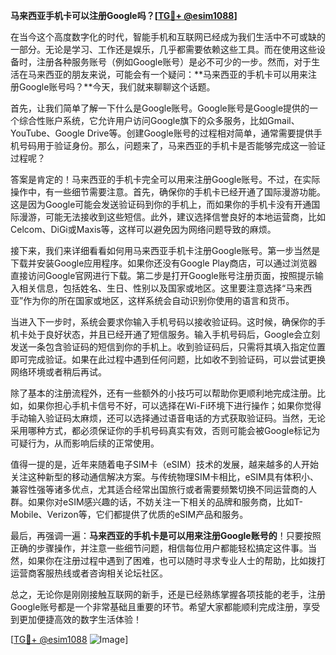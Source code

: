 **马来西亚手机卡可以注册Google吗？[[TG💪+ @esim1088](https://t.me/s/esim1088)]**

在当今这个高度数字化的时代，智能手机和互联网已经成为我们生活中不可或缺的一部分。无论是学习、工作还是娱乐，几乎都需要依赖这些工具。而在使用这些设备时，注册各种服务账号（例如Google账号）是必不可少的一步。然而，对于生活在马来西亚的朋友来说，可能会有一个疑问：**马来西亚的手机卡可以用来注册Google账号吗？**今天，我们就来聊聊这个话题。

首先，让我们简单了解一下什么是Google账号。Google账号是Google提供的一个综合性账户系统，它允许用户访问Google旗下的众多服务，比如Gmail、YouTube、Google Drive等。创建Google账号的过程相对简单，通常需要提供手机号码用于验证身份。那么，问题来了，马来西亚的手机卡是否能够完成这一验证过程呢？

答案是肯定的！马来西亚的手机卡完全可以用来注册Google账号。不过，在实际操作中，有一些细节需要注意。首先，确保你的手机卡已经开通了国际漫游功能。这是因为Google可能会发送验证码到你的手机上，而如果你的手机卡没有开通国际漫游，可能无法接收到这些短信。此外，建议选择信誉良好的本地运营商，比如Celcom、DiGi或Maxis等，这样可以避免因为网络问题导致的麻烦。

接下来，我们来详细看看如何用马来西亚手机卡注册Google账号。第一步当然是下载并安装Google应用程序。如果你还没有Google Play商店，可以通过浏览器直接访问Google官网进行下载。第二步是打开Google账号注册页面，按照提示输入相关信息，包括姓名、生日、性别以及国家或地区。这里要注意选择“马来西亚”作为你的所在国家或地区，这样系统会自动识别你使用的语言和货币。

当进入下一步时，系统会要求你输入手机号码以接收验证码。这时候，确保你的手机卡处于良好状态，并且已经开通了短信服务。输入手机号码后，Google会立刻发送一条包含验证码的短信到你的手机上。收到验证码后，只需将其填入指定位置即可完成验证。如果在此过程中遇到任何问题，比如收不到验证码，可以尝试更换网络环境或者稍后再试。

除了基本的注册流程外，还有一些额外的小技巧可以帮助你更顺利地完成注册。比如，如果你担心手机卡信号不好，可以选择在Wi-Fi环境下进行操作；如果你觉得手动输入验证码太麻烦，还可以选择通过语音电话的方式获取验证码。当然，无论采用哪种方式，都必须保证你的手机号码真实有效，否则可能会被Google标记为可疑行为，从而影响后续的正常使用。

值得一提的是，近年来随着电子SIM卡（eSIM）技术的发展，越来越多的人开始关注这种新型的移动通信解决方案。与传统物理SIM卡相比，eSIM具有体积小、兼容性强等诸多优点，尤其适合经常出国旅行或者需要频繁切换不同运营商的人群。如果你对eSIM感兴趣的话，不妨关注一下相关的品牌和服务商，比如T-Mobile、Verizon等，它们都提供了优质的eSIM产品和服务。

最后，再强调一遍：**马来西亚的手机卡是可以用来注册Google账号的**！只要按照正确的步骤操作，并注意一些细节问题，相信每位用户都能轻松搞定这件事。当然，如果你在注册过程中遇到了困难，也可以随时寻求专业人士的帮助，比如拨打运营商客服热线或者咨询相关论坛社区。

总之，无论你是刚刚接触互联网的新手，还是已经熟练掌握各项技能的老手，注册Google账号都是一个非常基础且重要的环节。希望大家都能顺利完成注册，享受到更加便捷高效的数字生活体验！

[[TG💪+ @esim1088](https://t.me/s/esim1088) ![Image](https://i.postimg.cc/4NQfJmqS/Snipaste-2025-05-13-00-14-12.png)]